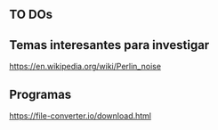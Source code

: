 ## TO DOs

## Temas interesantes para investigar
https://en.wikipedia.org/wiki/Perlin_noise

## Programas
https://file-converter.io/download.html
